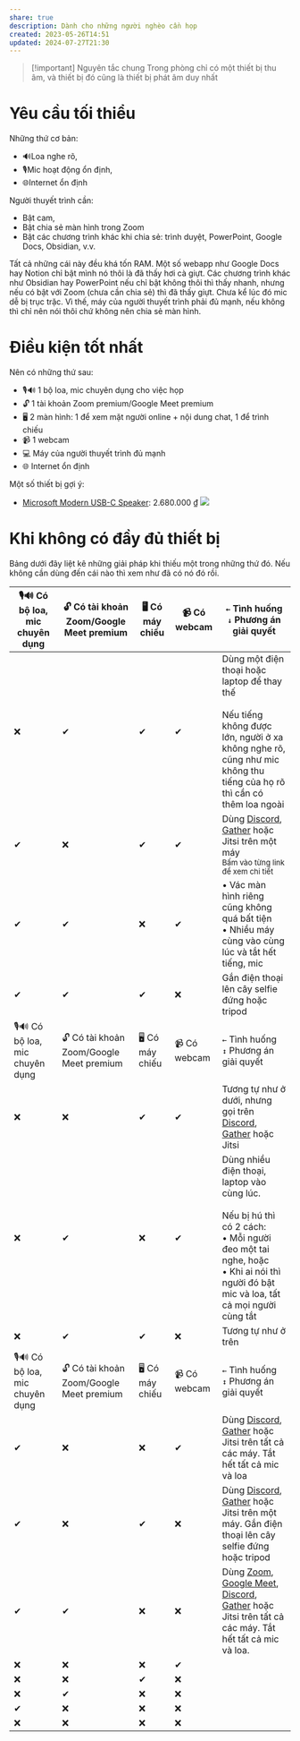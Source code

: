 ```yaml
---
share: true
description: Dành cho những người nghèo cần họp
created: 2023-05-26T14:51
updated: 2024-07-27T21:30
---
```


> [!important] Nguyên tắc chung
> Trong phòng chỉ có một thiết bị thu âm, và thiết bị đó cũng là thiết bị phát âm duy nhất

# Yêu cầu tối thiểu
Những thứ cơ bản:
- 🔊Loa nghe rõ, 
- 🎙️Mic hoạt động ổn định,
- 🌐Internet ổn định

Người thuyết trình cần:
- Bật cam,
- Bật chia sẻ màn hình trong Zoom
- Bật các chương trình khác khi chia sẻ: trình duyệt, PowerPoint, Google Docs, Obsidian, v.v. 

Tất cả những cái này đều khá tốn RAM. Một số webapp như Google Docs hay Notion chỉ bật mình nó thôi là đã thấy hơi cà giựt. Các chương trình khác như Obsidian hay PowerPoint nếu chỉ bật không thôi thì thấy nhanh, nhưng nếu có bật với Zoom (chưa cần chia sẻ) thì đã thấy giựt. Chưa kể lúc đó mic dễ bị trục trặc. Vì thế, máy của người thuyết trình phải đủ mạnh, nếu không thì chỉ nên nói thôi chứ không nên chia sẻ màn hình.

# Điều kiện tốt nhất 
Nên có những thứ sau:
- 🎙️🔊 1 bộ loa, mic chuyên dụng cho việc họp
- 🔓 1 tài khoản Zoom premium/Google Meet premium
- 🖥️ 2 màn hình: 1 để xem mặt người online + nội dung chat, 1 để trình chiếu
- 📹 1 webcam 
- 💻 Máy của người thuyết trình đủ mạnh 
- 🌐 Internet ổn định

Một số thiết bị gợi ý:
- [Microsoft Modern USB-C Speaker](https://www.youtube.com/watch?v=S2qjBBnVeqU "Giờ họp khỏi xài tai nghe nữa, quá ngon: Microsoft Modern USB-C Speaker - YouTube"): 2.680.000 ₫
![](https://cdn-dynmedia-1.microsoft.com/is/image/microsoftcorp/Panel3-S2-FeatureCtr?scl=1) 
# Khi không có đầy đủ thiết bị
Bảng dưới đây liệt kê những giải pháp khi thiếu một trong những thứ đó. Nếu không cần dùng đến cái nào thì xem như đã có nó đó rồi.

| 🎙️🔊 Có bộ loa, mic chuyên dụng | 🔓 Có tài khoản Zoom/Google Meet premium | 🖥️ Có máy chiếu | 📹 Có webcam | `←` Tình huống<br>`↓` Phương án giải quyết                                                                                                                                               |
| ------------------------------- | ---------------------------------------- | --------------- | ------------ | ---------------------------------------------------------------------------------------------------------------------------------------------------------------------------------------- |
| ❌                              | ✔                                        | ✔               | ✔            | Dùng một điện thoại hoặc laptop để thay thế<br><br>Nếu tiếng không được lớn, người ở xa không nghe rõ, cũng như mic không thu tiếng của họ rõ thì cần có thêm loa ngoài                  |
| ✔                               | ❌                                       | ✔               | ✔            | Dùng [Discord](Discord%20(g%E1%BB%8Di%20online).md), [Gather](../../Gi%E1%BA%A3i%20ph%C3%A1p%20k%E1%BB%B9%20thu%E1%BA%ADt/Ph%E1%BA%A7n%20m%E1%BB%81m%20l%C3%A0m%20vi%E1%BB%87c%20nh%C3%B3m%20(groupware)/Ph%E1%BA%A7n%20m%E1%BB%81m%20g%E1%BB%8Di%20video/Gather.md) hoặc Jitsi trên một máy<br><sub>Bấm vào từng link để xem chi tiết</sub>                                                               |
| ✔                               | ✔                                        | ❌              | ✔            | • Vác màn hình riêng cũng không quá bất tiện<br>• Nhiều máy cùng vào cùng lúc và tắt hết tiếng, mic                                                                                      |
| ✔                               | ✔                                        | ✔               | ❌           | Gắn điện thoại lên cây selfie đứng hoặc tripod                                                                                                                                           |
| 🎙️🔊 Có bộ loa, mic chuyên dụng | 🔓 Có tài khoản Zoom/Google Meet premium | 🖥️ Có máy chiếu | 📹 Có webcam | `←` Tình huống<br>`↕` Phương án giải quyết                                                                                                                                               |
| ❌                              | ❌                                       | ✔               | ✔            | Tương tự như ở dưới, nhưng gọi trên [Discord](Discord%20(g%E1%BB%8Di%20online).md), [Gather](../../Gi%E1%BA%A3i%20ph%C3%A1p%20k%E1%BB%B9%20thu%E1%BA%ADt/Ph%E1%BA%A7n%20m%E1%BB%81m%20l%C3%A0m%20vi%E1%BB%87c%20nh%C3%B3m%20(groupware)/Ph%E1%BA%A7n%20m%E1%BB%81m%20g%E1%BB%8Di%20video/Gather.md) hoặc Jitsi                                                                                             |
| ❌                              | ✔                                        | ❌              | ✔            | Dùng nhiều điện thoại, laptop vào cùng lúc.<br><br>Nếu bị hú thì có 2 cách:<br>• Mỗi người đeo một tai nghe, hoặc<br>• Khi ai nói thì người đó bật mic và loa, tất cả mọi người cùng tắt |
| ❌                              | ✔                                        | ✔               | ❌           | Tương tự như ở trên                                                                                                                                                                      |
| 🎙️🔊 Có bộ loa, mic chuyên dụng | 🔓 Có tài khoản Zoom/Google Meet premium | 🖥️ Có máy chiếu | 📹 Có webcam | `←` Tình huống<br>`↕` Phương án giải quyết                                                                                                                                               |
| ✔                               | ❌                                       | ❌              | ✔            | Dùng [Discord](Discord%20(g%E1%BB%8Di%20online).md), [Gather](../../Gi%E1%BA%A3i%20ph%C3%A1p%20k%E1%BB%B9%20thu%E1%BA%ADt/Ph%E1%BA%A7n%20m%E1%BB%81m%20l%C3%A0m%20vi%E1%BB%87c%20nh%C3%B3m%20(groupware)/Ph%E1%BA%A7n%20m%E1%BB%81m%20g%E1%BB%8Di%20video/Gather.md) hoặc Jitsi trên tất cả các máy. Tắt hết tất cả mic và loa                                                                             |
| ✔                               | ❌                                       | ✔               | ❌           | Dùng [Discord](Discord%20(g%E1%BB%8Di%20online).md), [Gather](../../Gi%E1%BA%A3i%20ph%C3%A1p%20k%E1%BB%B9%20thu%E1%BA%ADt/Ph%E1%BA%A7n%20m%E1%BB%81m%20l%C3%A0m%20vi%E1%BB%87c%20nh%C3%B3m%20(groupware)/Ph%E1%BA%A7n%20m%E1%BB%81m%20g%E1%BB%8Di%20video/Gather.md) hoặc Jitsi trên một máy. Gắn điện thoại lên cây selfie đứng hoặc tripod                                                               |
| ✔                               | ✔                                        | ❌              | ❌           | Dùng [Zoom](../../Gi%E1%BA%A3i%20ph%C3%A1p%20k%E1%BB%B9%20thu%E1%BA%ADt/Ph%E1%BA%A7n%20m%E1%BB%81m%20l%C3%A0m%20vi%E1%BB%87c%20nh%C3%B3m%20(groupware)/Ph%E1%BA%A7n%20m%E1%BB%81m%20g%E1%BB%8Di%20video/Zoom.md), [Google Meet](../../Gi%E1%BA%A3i%20ph%C3%A1p%20k%E1%BB%B9%20thu%E1%BA%ADt/Ph%E1%BA%A7n%20m%E1%BB%81m%20l%C3%A0m%20vi%E1%BB%87c%20nh%C3%B3m%20(groupware)/Ph%E1%BA%A7n%20m%E1%BB%81m%20g%E1%BB%8Di%20video/Google%20Meet.md), [Discord](Discord%20(g%E1%BB%8Di%20online).md), [Gather](../../Gi%E1%BA%A3i%20ph%C3%A1p%20k%E1%BB%B9%20thu%E1%BA%ADt/Ph%E1%BA%A7n%20m%E1%BB%81m%20l%C3%A0m%20vi%E1%BB%87c%20nh%C3%B3m%20(groupware)/Ph%E1%BA%A7n%20m%E1%BB%81m%20g%E1%BB%8Di%20video/Gather.md) hoặc Jitsi trên tất cả các máy. Tắt hết tất cả mic và loa.                                                 |
| ❌                              | ❌                                       | ❌              | ✔            |                                                                                                                                                                                          |
| ❌                              | ❌                                       | ✔               | ❌           |                                                                                                                                                                                          |
| ❌                              | ✔                                        | ❌              | ❌           |                                                                                                                                                                                          |
| ✔                               | ❌                                       | ❌              | ❌           |                                                                                                                                                                                          |
| ❌                              | ❌                                       | ❌              | ❌           |                                                                                                                                                                                          |
